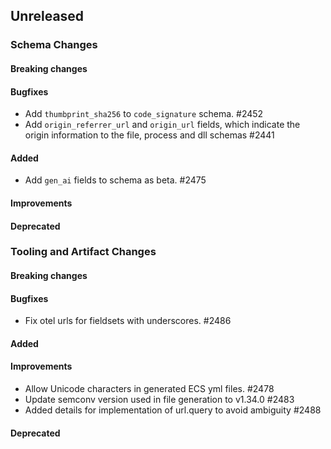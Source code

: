 <!-- When adding an entry to the Changelog:

- Please follow the Keep a Changelog: http://keepachangelog.com/ guidelines.
- Please insert your changelog line ordered by PR ID.
- Make sure you add your entry to the correct section (schema or tooling).

Thanks, you're awesome :-) -->

## Unreleased

### Schema Changes

#### Breaking changes

#### Bugfixes

* Add `thumbprint_sha256` to `code_signature` schema. #2452
* Add `origin_referrer_url` and `origin_url` fields, which indicate the origin information to the file, process and dll schemas #2441

#### Added

* Add `gen_ai` fields to schema as beta. #2475

#### Improvements

#### Deprecated

### Tooling and Artifact Changes

#### Breaking changes

#### Bugfixes

* Fix otel urls for fieldsets with underscores. #2486

#### Added

#### Improvements

* Allow Unicode characters in generated ECS yml files. #2478
* Update semconv version used in file generation to v1.34.0 #2483
* Added details for implementation of url.query to avoid ambiguity #2488

#### Deprecated

<!-- All empty sections:

## Unreleased

### Schema Changes

#### Breaking changes

#### Bugfixes

#### Added

#### Improvements

#### Deprecated

### Tooling and Artifact Changes

#### Breaking changes

#### Bugfixes

#### Added

#### Improvements

#### Deprecated

-->
